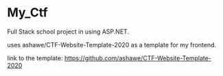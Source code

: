 # My_Ctf
Full Stack school project in using ASP.NET.

uses ashawe/CTF-Website-Template-2020 as a template for my frontend.

link to the template: https://github.com/ashawe/CTF-Website-Template-2020

